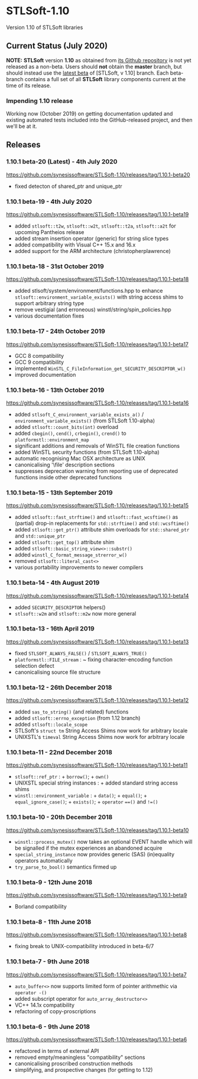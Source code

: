 # STLSoft-1.10

Version 1.10 of STLSoft libraries

## Current Status (July 2020)

**NOTE:** **STLSoft** version **1.10** as obtained from [its Github repository](https://github.com/synesissoftware/STLSoft-1.10) is not yet released as a non-beta. Users should **not** obtain the **master** branch, but should instead use the [latest beta](https://github.com/synesissoftware/STLSoft-1.10/releases) of [STLSoft, v 1.10] branch. Each beta-branch contains a full set of all **STLSoft** library components current at the time of its release.

### Impending 1.10 release

Working now (October 2019) on getting documentation updated and existing
automated tests included into the GitHub-released project, and then
we'll be at it.


## Releases

### 1.10.1 beta-20 (Latest) - 4th July 2020

<https://github.com/synesissoftware/STLSoft-1.10/releases/tag/1.10.1-beta20>

* fixed detecton of shared_ptr and unique_ptr

### 1.10.1 beta-19 - 4th July 2020

<https://github.com/synesissoftware/STLSoft-1.10/releases/tag/1.10.1-beta19>

* added ``stlsoft::t2w``, ``stlsoft::w2t``, ``stlsoft::t2a``, ``stlsoft::a2t`` for upcoming Pantheios release
* added stream insertion operator (generic) for string slice types
* added compatibility with Visual C++ 15.x and 16.x
* added support for the ARM architecture (christopherplawrence)

### 1.10.1 beta-18 - 31st October 2019

<https://github.com/synesissoftware/STLSoft-1.10/releases/tag/1.10.1-beta18>

* added stlsoft/system/environment/functions.hpp to enhance ``stlsoft::environment_variable_exists()`` with string access shims to support arbitrary string type
* remove vestigial (and erroneous) winstl/string/spin_policies.hpp
* various documentation fixes

### 1.10.1 beta-17 - 24th October 2019

<https://github.com/synesissoftware/STLSoft-1.10/releases/tag/1.10.1-beta17>

* GCC 8 compatibility
* GCC 9 compatibility
* implemented ``WinSTL_C_FileInformation_get_SECURITY_DESCRIPTOR_w()``
* improved documentation

### 1.10.1 beta-16 - 13th October 2019

<https://github.com/synesissoftware/STLSoft-1.10/releases/tag/1.10.1-beta16>

* added ``stlsoft_C_environment_variable_exists_a()`` / ``environment_variable_exists()`` (from STLSoft 1.10-alpha)
* added ``stlsoft::count_bits(int)`` overload
* added ``cbegin()``, ``cend()``, ``crbegin()``, ``crend()`` to ``platformstl::environment_map``
* significant additions and removals of WinSTL file creation functions
* added WinSTL security functions (from STLSoft 1.10-alpha)
* automatic recognising Mac OSX architecture as UNIX
* canonicalising '\file' description sections
* suppresses deprecation warning from reporting use of deprecated functions inside other deprecated functions

### 1.10.1 beta-15 - 13th September 2019

<https://github.com/synesissoftware/STLSoft-1.10/releases/tag/1.10.1-beta15>

 * added ``stlsoft::fast_strftime()`` and ``stlsoft::fast_wcsftime()`` as (partial) drop-in replacements for ``std::strftime()`` and ``std::wcsftime()``
 * added ``stlsoft::get_ptr()`` attribute shim overloads for ``std::shared_ptr`` and ``std::unique_ptr``
 * added ``stlsoft::get_top()`` attribute shim
 * added ``stlsoft::basic_string_view<>::substr()``
 * added ``winstl_C_format_message_strerror_w()``
 * removed ``stlsoft::literal_cast<>``
 * various portability improvements to newer compilers

### 1.10.1 beta-14 - 4th August 2019

<https://github.com/synesissoftware/STLSoft-1.10/releases/tag/1.10.1-beta14>

 * added ``SECURITY_DESCRIPTOR`` helpers()
 * ``stlsoft::w2m`` and ``stlsoft::m2w`` now more general

### 1.10.1 beta-13 - 16th April 2019

<https://github.com/synesissoftware/STLSoft-1.10/releases/tag/1.10.1-beta13>

 * fixed ``STLSOFT_ALWAYS_FALSE()`` / ``STLSOFT_ALWAYS_TRUE()``
 * ``platformstl::FILE_stream`` : ~ fixing character-encoding function selection defect
 * canonicalising source file structure

### 1.10.1 beta-12 - 26th December 2018

<https://github.com/synesissoftware/STLSoft-1.10/releases/tag/1.10.1-beta12>

 * added ``sas_to_string()`` (and related) functions
 * added ``stlsoft::errno_exception`` (from 1.12 branch)
 * added ``stlsoft::locale_scope``
 * STLSoft's ``struct tm`` String Access Shims now work for arbitrary locale
 * UNIXSTL's ``timeval`` String Access Shims now work for arbitrary locale

### 1.10.1 beta-11 - 22nd December 2018

<https://github.com/synesissoftware/STLSoft-1.10/releases/tag/1.10.1-beta11>

 * ``stlsoft::ref_ptr`` : + ``borrow()``; + ``own()``
 * UNIXSTL special string instances : + added standard string access shims
 * ``winstl::environment_variable`` : + ``data()``; + ``equal()``; + ``equal_ignore_case()``; + ``exists()``; + ``operator`` ``==()`` and ``!=()``

### 1.10.1 beta-10 - 20th December 2018

<https://github.com/synesissoftware/STLSoft-1.10/releases/tag/1.10.1-beta10>

 * ``winstl::process_mutex()`` now takes an optional EVENT handle which will be signalled if the mutex experiences an abandoned acquire
 * ``special_string_instance`` now provides generic (SAS) (in)equality operators automatically
 * ``try_parse_to_bool()`` semantics firmed up

### 1.10.1 beta-9 - 12th June 2018

<https://github.com/synesissoftware/STLSoft-1.10/releases/tag/1.10.1-beta9>

 * Borland compatibility

### 1.10.1 beta-8 - 11th June 2018

<https://github.com/synesissoftware/STLSoft-1.10/releases/tag/1.10.1-beta8>

 * fixing break to UNIX-compatibility introduced in beta-6/7

### 1.10.1 beta-7 - 9th June 2018

<https://github.com/synesissoftware/STLSoft-1.10/releases/tag/1.10.1-beta7>

 * ``auto_buffer<>`` now supports limited form of pointer arithmethic via ``operator -()``
 * added subscript operator for ``auto_array_destructor<>``
 * VC++ 14.1x compatibility
 * refactoring of copy-proscriptions

### 1.10.1 beta-6 - 9th June 2018

<https://github.com/synesissoftware/STLSoft-1.10/releases/tag/1.10.1-beta6>

 * refactored in terms of external API
 * removed empty/meaningless "compatibility" sections
 * canonicalising proscribed construction methods
 * simplifying, and prospective changes (for getting to 1.12)

